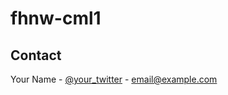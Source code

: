 # fhnw-cml1



<!-- CONTACT -->
## Contact

Your Name - [@your_twitter](https://twitter.com/your_username) - email@example.com
